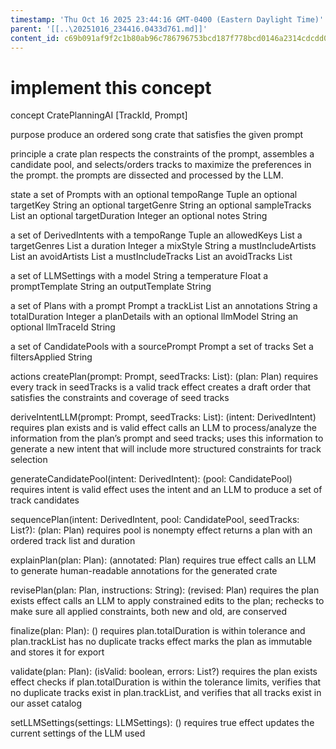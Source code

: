 ```yaml
---
timestamp: 'Thu Oct 16 2025 23:44:16 GMT-0400 (Eastern Daylight Time)'
parent: '[[..\20251016_234416.0433d761.md]]'
content_id: c69b091af9f2c1b80ab96c786796753bcd187f778bcd0146a2314cdcdd05d081
---
```


# implement this concept

concept CratePlanningAI \[TrackId, Prompt]

purpose produce an ordered song crate that satisfies the given prompt

principle a crate plan respects the constraints of the prompt, assembles a candidate pool, and selects/orders tracks to maximize the preferences in the prompt. the prompts are dissected and processed by the LLM.

state
a set of Prompts with
an optional tempoRange Tuple<Float>
an optional targetKey String
an optional targetGenre String
an optional sampleTracks List<TrackId>
an optional targetDuration Integer
an optional notes String

a set of DerivedIntents with
a tempoRange Tuple<Float>
an allowedKeys List<String>
a targetGenres List<String>
a duration Integer
a mixStyle String
a mustIncludeArtists List<String>
an avoidArtists List<String>
a mustIncludeTracks List<String>
an avoidTracks List<String>

a set of LLMSettings with
a model String
a temperature Float
a promptTemplate String
an outputTemplate String

a set of Plans with
a prompt Prompt
a trackList List<TrackId>
an annotations String
a totalDuration Integer
a planDetails with
an optional llmModel String
an optional llmTraceId String

a set of CandidatePools with
a sourcePrompt Prompt
a set of tracks Set<TrackId>
a filtersApplied String

actions
createPlan(prompt: Prompt, seedTracks: List<TrackId>): (plan: Plan)
requires every track in seedTracks is a valid track
effect creates a draft order that satisfies the constraints and coverage of seed tracks

deriveIntentLLM(prompt: Prompt, seedTracks: List<TrackId>): (intent: DerivedIntent)
requires plan exists and is valid
effect calls an LLM to process/analyze the information from the plan’s prompt and seed tracks; uses this information to generate a new intent that will include more structured constraints for track selection

generateCandidatePool(intent: DerivedIntent): (pool: CandidatePool)
requires intent is valid
effect uses the intent and an LLM to produce a set of track candidates

sequencePlan(intent: DerivedIntent, pool: CandidatePool, seedTracks: List<TrackId>?): (plan: Plan)
requires pool is nonempty
effect returns a plan with an ordered track list and duration

explainPlan(plan: Plan): (annotated: Plan)
requires true
effect calls an LLM to generate human-readable annotations for the generated crate

revisePlan(plan: Plan, instructions: String): (revised: Plan)
requires the plan exists
effect calls an LLM to apply constrained edits to the plan; rechecks to make sure all applied constraints, both new and old, are conserved

finalize(plan: Plan): ()
requires plan.totalDuration is within tolerance and plan.trackList has no duplicate tracks
effect marks the plan as immutable and stores it for export

validate(plan: Plan): (isValid: boolean, errors: List<String>?)
requires the plan exists
effect checks if plan.totalDuration is within the tolerance limits, verifies that no duplicate tracks exist in plan.trackList, and verifies that all tracks exist in our asset catalog

setLLMSettings(settings: LLMSettings): ()
requires true
effect updates the current settings of the LLM used
